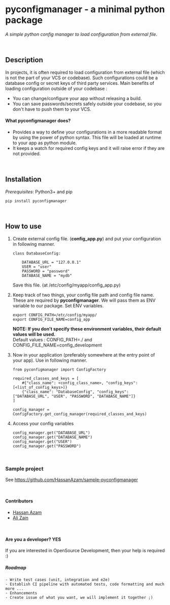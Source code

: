 # pyconfigmanager - a minimal python package
*A simple python config manager to load configuration from external file.*

<br/>

## Description
In projects, it is often required to load configuration from external file (which is not the part of your VCS or codebase). Such configurations could be a database config or secret keys of third party services. Main benefits of loading configuration outside of your codebase : 
  - You can change/configure your app without releasing a build.
  - You can save passwords/secrets safely outside your codebase, so you don't have to push them to your VCS.
 
#### What **pyconfigmanager** does?
- Provides a way to define your configurations in a more readable format by using the power of python syntax. This file will be loaded at runtime to your app as python module.
- It keeps a watch for required config keys and it will raise error if they are not provided.

<br/>

## Installation
*Prerequisites*: Python3+ and pip

`pip install pyconfigmanager`

<br/>

## How to use

1. Create external config file. (**config_app.py**)
   and put your configuration in following manner.
   <br/>
   ```
   class DatabaseConfig:
       
       DATABASE_URL = "127.0.0.1"
       USER = "user"
       PASSWORD = "password"
       DATABASE_NAME = "mydb"
   
   ```
   Save this file. (at /etc/config/myapp/config_app.py)

2. Keep track of two things, your config file path and config file name.
   These are required by **pyconfigmanager**. We will pass them as ENV variable to our package.
   Set ENV variables.
   ```
   export CONFIG_PATH=/etc/config/myapp/
   export CONFIG_FILE_NAME=config_app
   ```
   **NOTE: If you don't specify these environment variables, their default values will be used.**
   <br/>
   Default values : CONFIG_PATH=./ and CONFIG_FILE_NAME=config_development

3. Now in your application (preferably somewhere at the entry point of your app). Use in following manner.
   ```
   from pyconfigmanager import ConfigFactory
   
   required_classes_and_keys = [
       #{"class_name": <config_class_name>, "config_keys": [<list_of_config_keys>]}
       {"class_name": "DatabaseConfig", "config_keys": ["DATABASE_URL", "USER", "PASSWORD", "DATABASE_NAME"]}
   ]
   
   config_manager = ConfigFactory.get_config_manager(required_classes_and_keys)
   ```

4. Access your config variables
   ```
   config_manager.get("DATABASE_URL")
   config_manager.get("DATABASE_NAME")
   config_manager.get("USER")
   config_manager.get("PASSWORD")
   ```

<br/>

### Sample project
See https://github.com/HassanAzam/sample-pyconfigmanager

<br/>

#### Contributors
- [Hassan Azam](https://github.com/HassanAzam)
- [Ali Zain](https://github.com/alizainprasla)

<br/>

#### Are you a developer? YES
If you are interested in OpenSource Development, then your help is required :)
  ##### Roadmap
    - Write test cases (unit, integration and e2e)
    - Establish CI pipeline with automated tests, code formatting and much more ...
    - Enhancements
    - Create issue of what you want, we will implement it together ;)
